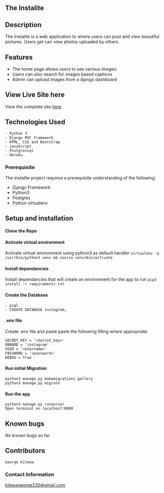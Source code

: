## The Instalite

## Description

The Instalite is a  web application to where users can post and view  beautiful pictures. Users get can view photos uploaded by others.

## Features
- The home page allows users to see various images:
- Users can also search for images based captions
- Admin can upload images from a django dashboard

## View Live Site here
View the complete site [here](https://urban-gllery.herokuapp.com/)


## Technologies Used
    - Python 3
    - Django MVC framework
    - HTML, CSS and Bootstrap
    - JavaScript
    - Postgressql
    - Heroku

### Prerequisite
The instalite project requires a prerequisite understanding of the following:
- Django Framework
- Python3
- Postgres
- Python virtualenv

## Setup and installation

#### Clone the Repo
####  Activate virtual environment
Activate virtual environment using python3 as default handler
    `virtualenv -p /usr/bin/python3 venv && source venv/bin/activate`
####  Install dependancies
Install dependancies that will create an environment for the app to run `pip3 install -r requirements.txt`
####  Create the Database
    - psql
    - CREATE DATABASE instagram;
####  .env file
Create .env file and paste paste the following filling where appropriate:

    SECRET_KEY = '<Secret_key>'
    DBNAME = 'instagram'
    USER = '<Username>'
    PASSWORD = '<password>'
    DEBUG = True
#### Run initial Migration
    python3 manage.py makemigrations gallery
    python3 manage.py migrate
#### Run the app
    python3 manage.py runserver
    Open terminal on localhost:8000

## Known bugs
No known bugs so far. 


## Contributors
    George Kilewa

### Contact Information
kilewageorge230@gmail.com
